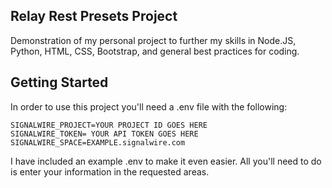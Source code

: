 Relay Rest Presets Project
--------------------------
Demonstration of my personal project to further my skills in Node.JS, Python, HTML, CSS, Bootstrap, and general best practices for coding.

Getting Started
---------------
In order to use this project you'll need a .env file with the following:
```dotenv
SIGNALWIRE_PROJECT=YOUR PROJECT ID GOES HERE
SIGNALWIRE_TOKEN= YOUR API TOKEN GOES HERE
SIGNALWIRE_SPACE=EXAMPLE.signalwire.com
```
I have included an example .env to make it even easier. All you'll need to do is enter your information in the requested areas.